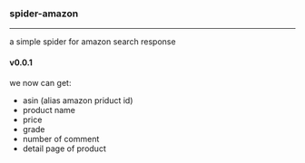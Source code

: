 ### spider-amazon

---

a simple spider for amazon search response

#### v0.0.1
we now can get:
* asin (alias amazon priduct id)
* product name 
* price
* grade
* number of comment
* detail page of product
